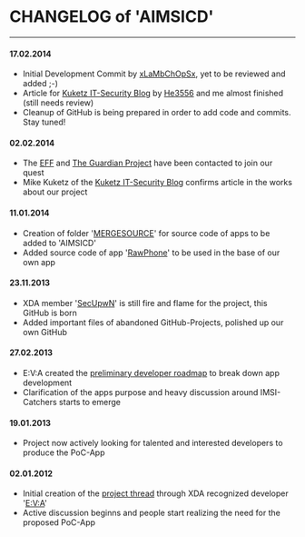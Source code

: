 # CHANGELOG of 'AIMSICD'
----------------------

#### 17.02.2014
* Initial Development Commit by [xLaMbChOpSx](https://github.com/xLaMbChOpSx), yet to be reviewed and added ;-)
* Article for [Kuketz IT-Security Blog](http://www.kuketz-blog.de/) by [He3556](https://github.com/He3556) and me almost finished (still needs review)
* Cleanup of GitHub is being prepared in order to add code and commits. Stay tuned!

#### 02.02.2014
* The [EFF](https://www.eff.org/) and [The Guardian Project](https://guardianproject.info/) have been contacted to join our quest
* Mike Kuketz of the [Kuketz IT-Security Blog](http://www.kuketz-blog.de/) confirms article in the works about our project

#### 11.01.2014
* Creation of folder '[MERGESOURCE](https://github.com/SecUpwN/Android-IMSI-Catcher-Detector/tree/master/MERGESOURCE)' for source code of apps to be added to 'AIMSICD'
* Added source code of app '[RawPhone](https://play.google.com/store/apps/details?id=com.jofrepalau.rawphone)' to be used in the base of our own app

#### 23.11.2013
* XDA member '[SecUpwN](http://forum.xda-developers.com/member.php?u=4686037)' is still fire and flame for the project, this GitHub is born
* Added important files of abandoned GitHub-Projects, polished up our own GitHub

#### 27.02.2013
* E:V:A created the [preliminary developer roadmap](http://forum.xda-developers.com/showpost.php?p=38386937&postcount=45) to break down app development
* Clarification of the apps purpose and heavy discussion around IMSI-Catchers starts to emerge

#### 19.01.2013
* Project now actively looking for talented and interested developers to produce the PoC-App

#### 02.01.2012
* Initial creation of the [project thread](http://forum.xda-developers.com/showthread.php?t=1422969) through XDA recognized developer '[E:V:A](http://forum.xda-developers.com/member.php?u=4372730)'
* Active discussion beginns and people start realizing the need for the proposed PoC-App
